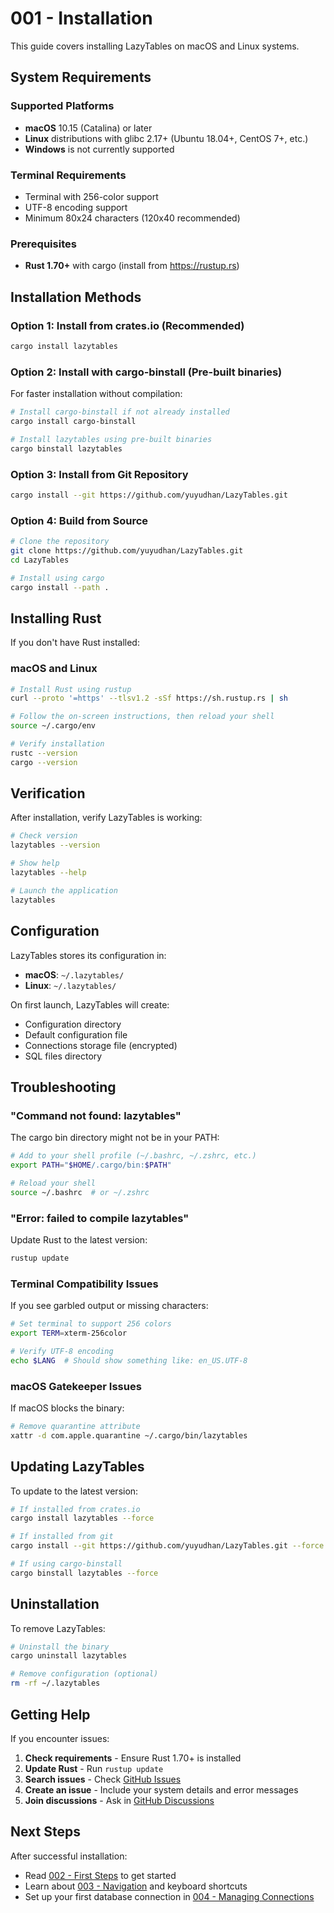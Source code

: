 # 001 - Installation

This guide covers installing LazyTables on macOS and Linux systems.

## System Requirements

### Supported Platforms
- **macOS** 10.15 (Catalina) or later
- **Linux** distributions with glibc 2.17+ (Ubuntu 18.04+, CentOS 7+, etc.)
- **Windows** is not currently supported

### Terminal Requirements
- Terminal with 256-color support
- UTF-8 encoding support
- Minimum 80x24 characters (120x40 recommended)

### Prerequisites
- **Rust 1.70+** with cargo (install from https://rustup.rs)

## Installation Methods

### Option 1: Install from crates.io (Recommended)

```bash
cargo install lazytables
```

### Option 2: Install with cargo-binstall (Pre-built binaries)

For faster installation without compilation:

```bash
# Install cargo-binstall if not already installed
cargo install cargo-binstall

# Install lazytables using pre-built binaries
cargo binstall lazytables
```

### Option 3: Install from Git Repository

```bash
cargo install --git https://github.com/yuyudhan/LazyTables.git
```

### Option 4: Build from Source

```bash
# Clone the repository
git clone https://github.com/yuyudhan/LazyTables.git
cd LazyTables

# Install using cargo
cargo install --path .
```

## Installing Rust

If you don't have Rust installed:

### macOS and Linux

```bash
# Install Rust using rustup
curl --proto '=https' --tlsv1.2 -sSf https://sh.rustup.rs | sh

# Follow the on-screen instructions, then reload your shell
source ~/.cargo/env

# Verify installation
rustc --version
cargo --version
```

## Verification

After installation, verify LazyTables is working:

```bash
# Check version
lazytables --version

# Show help
lazytables --help

# Launch the application
lazytables
```

## Configuration

LazyTables stores its configuration in:
- **macOS**: `~/.lazytables/`
- **Linux**: `~/.lazytables/`

On first launch, LazyTables will create:
- Configuration directory
- Default configuration file
- Connections storage file (encrypted)
- SQL files directory

## Troubleshooting

### "Command not found: lazytables"

The cargo bin directory might not be in your PATH:

```bash
# Add to your shell profile (~/.bashrc, ~/.zshrc, etc.)
export PATH="$HOME/.cargo/bin:$PATH"

# Reload your shell
source ~/.bashrc  # or ~/.zshrc
```

### "Error: failed to compile lazytables"

Update Rust to the latest version:

```bash
rustup update
```

### Terminal Compatibility Issues

If you see garbled output or missing characters:

```bash
# Set terminal to support 256 colors
export TERM=xterm-256color

# Verify UTF-8 encoding
echo $LANG  # Should show something like: en_US.UTF-8
```

### macOS Gatekeeper Issues

If macOS blocks the binary:

```bash
# Remove quarantine attribute
xattr -d com.apple.quarantine ~/.cargo/bin/lazytables
```

## Updating LazyTables

To update to the latest version:

```bash
# If installed from crates.io
cargo install lazytables --force

# If installed from git
cargo install --git https://github.com/yuyudhan/LazyTables.git --force

# If using cargo-binstall
cargo binstall lazytables --force
```

## Uninstallation

To remove LazyTables:

```bash
# Uninstall the binary
cargo uninstall lazytables

# Remove configuration (optional)
rm -rf ~/.lazytables
```

## Getting Help

If you encounter issues:

1. **Check requirements** - Ensure Rust 1.70+ is installed
2. **Update Rust** - Run `rustup update`
3. **Search issues** - Check [GitHub Issues](https://github.com/yuyudhan/LazyTables/issues)
4. **Create an issue** - Include your system details and error messages
5. **Join discussions** - Ask in [GitHub Discussions](https://github.com/yuyudhan/LazyTables/discussions)

## Next Steps

After successful installation:
- Read [002 - First Steps](002-first-steps.md) to get started
- Learn about [003 - Navigation](003-navigation.md) and keyboard shortcuts
- Set up your first database connection in [004 - Managing Connections](004-managing-connections.md)